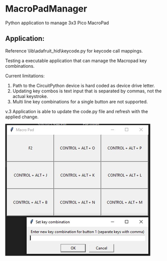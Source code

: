 # MacroPadManager
 Python application to manage 3x3 Pico MacroPad 
 
## Application:

Reference \lib\adafruit_hid\keycode.py for keycode call mappings. 

Testing a executable application that can manage the Macropad key combinations. 

Current limitations:
1. Path to the CircuitPython device is hard coded as device drive letter. 
2. Updating key combos is text input that is separated by commas, not the actual keystroke. 
3. Multi line key combinations for a single button are not supported. 

v.3 Application is able to update the code.py file and refresh with the applied change. 

![v3 applicaiton build](/Photos/Macro_Program.jpg)
